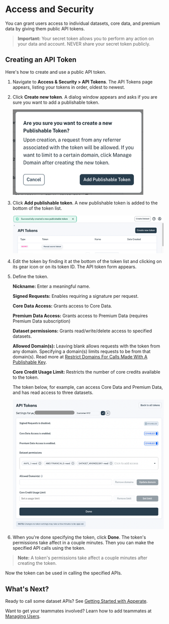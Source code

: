 # Access and Security

You can grant users access to individual datasets, core data, and premium data by giving them public API tokens. 

> **Important:** Your secret token allows you to perform any action on your data and account. NEVER share your secret token publicly.

## Creating an API Token

Here's how to create and use a public API token.

1. Navigate to **Access & Security > API Tokens**. The API Tokens page appears, listing your tokens in order, oldest to newest.

1. Click **Create new token**. A dialog window appears and asks if you are sure you want to add a publishable token.
    
    ![add-token-dialog.png](./access-and-security/add-token-dialog.png)
    
1. Click **Add publishable token**. A new publishable token is added to the bottom of the token list.
    
    ![token-added.png](./access-and-security/token-added.png)
    
1. Edit the token by finding it at the bottom of the token list and clicking on its gear icon or on its token ID. The API token form appears.

1. Define the token. 
    
    **Nickname:** Enter a meaningful name.

    **Signed Requests:** Enables requiring a signature per request.

    **Core Data Access:** Grants access to Core Data.

    **Premium Data Access:** Grants access to Premium Data (requires Premium Data subscription)

    **Dataset permissions:** Grants read/write/delete access to specified datasets.

    **Allowed Domain(s):** Leaving blank allows requests with the token from any domain. Specifying a domain(s) limits requests to be from that domain(s). Read more at [Restrict Domains For Calls Made With A Publishable Key](https://iexcloud.zendesk.com/hc/en-us/articles/1500012485021).

    **Core Credit Usage Limit:** Restricts the number of core credits available to the token.
    
    The token below, for example, can access Core Data and Premium Data, and has read access to three datasets.
    
    ![api-token.png](./access-and-security/api-token.png)

1. When you're done specifying the token, click **Done**. The token's permissions take affect in a couple minutes. Then you can make the specified API calls using the token.

> **Note:** A token's permissions take affect a couple minutes after creating the token.

Now the token can be used in calling the specified APIs.

## What's Next?

Ready to call some dataset APIs? See [Getting Started with Apperate](../getting-started/getting-started-with-an-example-dataset.md).

Want to get your teammates involved? Learn how to add teammates at [Managing Users](./managing-users.md).